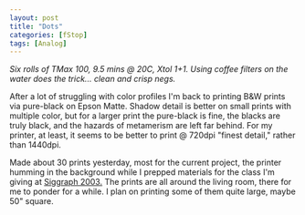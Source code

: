 ```yaml
---
layout: post
title: "Dots"
categories: [fStop]
tags: [Analog]
---
```

<i>Six rolls of TMax 100, 9.5 mins @ 20C, Xtol 1+1. Using coffee filters on the water does the trick... clean and crisp negs.</i>

After a lot of struggling with color profiles I'm back to printing B&W prints via pure-black on Epson Matte. Shadow detail is better on small prints with multiple color, but for a larger print the pure-black is fine, the blacks are truly black, and the hazards of metamerism are left far behind. For my printer, at least, it seems to be better to print @ 720dpi "finest detail," rather than 1440dpi.

Made about 30 prints yesterday, most for the current project, the printer humming in the background while I prepped materials for the class I'm giving at <a href="http://www.siggraph.org/s2003/">Siggraph 2003.</a> The prints are all around the living room, there for me to ponder for a while. I plan on printing some of them quite large, maybe 50" square.
